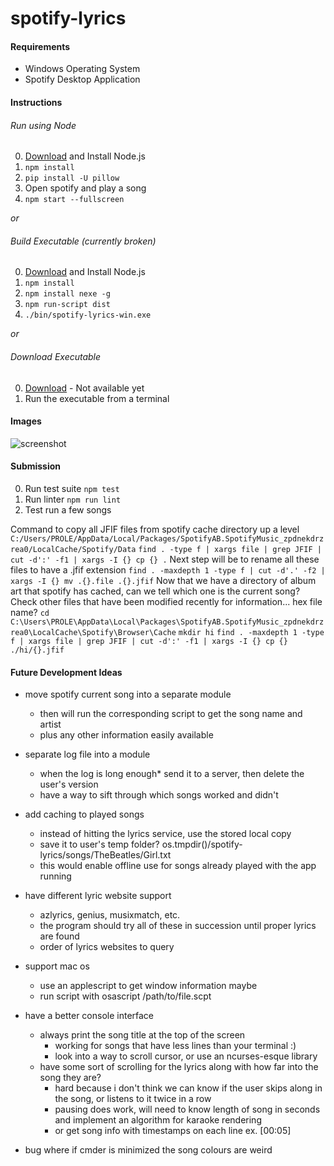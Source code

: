 # spotify-lyrics

#### Requirements
- Windows Operating System
- Spotify Desktop Application

#### Instructions
###### Run using Node
0. [Download](https://nodejs.org/en/download/) and Install Node.js
1. `npm install`
2. `pip install -U pillow`
3. Open spotify and play a song
4. `npm start --fullscreen`

_or_
###### Build Executable (currently broken)
0. [Download](https://nodejs.org/en/download/) and Install Node.js
1. `npm install`
2. `npm install nexe -g`
3. `npm run-script dist`
4. `./bin/spotify-lyrics-win.exe`

_or_
###### Download Executable
0. [Download](#download-executable) - Not available yet
1. Run the executable from a terminal

#### Images
![screenshot](../media/demo.png?raw=true)

#### Submission
0. Run test suite `npm test`
1. Run linter `npm run lint`
2. Test run a few songs

Command to copy all JFIF files from spotify cache directory up a level
`C:/Users/PROLE/AppData/Local/Packages/SpotifyAB.SpotifyMusic_zpdnekdrzrea0/LocalCache/Spotify/Data`
`find . -type f | xargs file | grep JFIF | cut -d':' -f1 | xargs -I {} cp {} .`
Next step will be to rename all these files to have a .jfif extension
`find . -maxdepth 1 -type f | cut -d'.' -f2 | xargs -I {} mv .{}.file .{}.jfif`
Now that we have a directory of album art that spotify has cached, can we tell which one is the current song?
Check other files that have been modified recently for information... hex file name?
`cd C:\Users\PROLE\AppData\Local\Packages\SpotifyAB.SpotifyMusic_zpdnekdrzrea0\LocalCache\Spotify\Browser\Cache`
`mkdir hi`
`find . -maxdepth 1 -type f | xargs file | grep JFIF | cut -d':' -f1 | xargs -I {} cp {} ./hi/{}.jfif`


#### Future Development Ideas
- move spotify current song into a separate module
  - then will run the corresponding script to get the song name and artist
  - plus any other information easily available

- separate log file into a module
  - when the log is long enough* send it to a server, then delete the user's version
  - have a way to sift through which songs worked and didn't

- add caching to played songs
  - instead of hitting the lyrics service, use the stored local copy
  - save it to user's temp folder? os.tmpdir()/spotify-lyrics/songs/TheBeatles/Girl.txt
  - this would enable offline use for songs already played with the app running

- have different lyric website support
  - azlyrics, genius, musixmatch, etc.
  - the program should try all of these in succession until proper lyrics are found
  - order of lyrics websites to query

- support mac os
  - use an applescript to get window information maybe
  - run script with osascript /path/to/file.scpt

- have a better console interface
  - always print the song title at the top of the screen
    - working for songs that have less lines than your terminal :)
    - look into a way to scroll cursor, or use an ncurses-esque library
  - have some sort of scrolling for the lyrics along with how far into the song they are?
    - hard because i don't think we can know if the user skips along in the song, or listens to it twice in a row
    - pausing does work, will need to know length of song in seconds and implement an algorithm for karaoke rendering
    - or get song info with timestamps on each line ex. [00:05] 

- bug where if cmder is minimized the song colours are weird